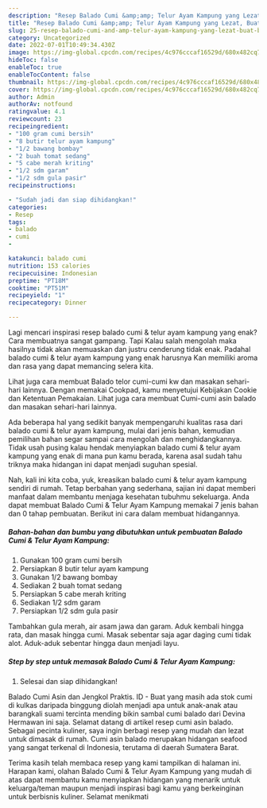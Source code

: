 ```yaml
---
description: "Resep Balado Cumi &amp;amp; Telur Ayam Kampung yang Lezat, Buat Buka Puasa Lezat Sekali"
title: "Resep Balado Cumi &amp;amp; Telur Ayam Kampung yang Lezat, Buat Buka Puasa Lezat Sekali"
slug: 25-resep-balado-cumi-and-amp-telur-ayam-kampung-yang-lezat-buat-buka-puasa-lezat-sekali
category: Uncategorized
date: 2022-07-01T10:49:34.430Z
image: https://img-global.cpcdn.com/recipes/4c976cccaf16529d/680x482cq70/balado-cumi-telur-ayam-kampung-foto-resep-utama.jpg
hideToc: false
enableToc: true
enableTocContent: false
thumbnail: https://img-global.cpcdn.com/recipes/4c976cccaf16529d/680x482cq70/balado-cumi-telur-ayam-kampung-foto-resep-utama.jpg
cover: https://img-global.cpcdn.com/recipes/4c976cccaf16529d/680x482cq70/balado-cumi-telur-ayam-kampung-foto-resep-utama.jpg
author: Admin
authorAv: notfound
ratingvalue: 4.1
reviewcount: 23
recipeingredient:
- "100 gram cumi bersih"
- "8 butir telur ayam kampung"
- "1/2 bawang bombay"
- "2 buah tomat sedang"
- "5 cabe merah kriting"
- "1/2 sdm garam"
- "1/2 sdm gula pasir"
recipeinstructions:

- "Sudah jadi dan siap dihidangkan!"
categories:
- Resep
tags:
- balado
- cumi
- 

katakunci: balado cumi  
nutrition: 153 calories
recipecuisine: Indonesian
preptime: "PT18M"
cooktime: "PT51M"
recipeyield: "1"
recipecategory: Dinner

---
```



Lagi mencari inspirasi resep balado cumi &amp; telur ayam kampung yang enak? Cara membuatnya sangat gampang. Tapi Kalau salah mengolah maka hasilnya tidak akan memuaskan dan justru cenderung tidak enak. Padahal balado cumi &amp; telur ayam kampung yang enak harusnya Kan memiliki aroma dan rasa yang dapat memancing selera kita.


Lihat juga cara membuat Balado telor cumi-cumi kw dan masakan sehari-hari lainnya. Dengan memakai Cookpad, kamu menyetujui Kebijakan Cookie dan Ketentuan Pemakaian. Lihat juga cara membuat Cumi-cumi asin balado dan masakan sehari-hari lainnya.

Ada beberapa hal yang sedikit banyak mempengaruhi kualitas rasa dari balado cumi &amp; telur ayam kampung, mulai dari jenis bahan, kemudian pemilihan bahan segar sampai cara mengolah dan menghidangkannya. Tidak usah pusing kalau hendak menyiapkan balado cumi &amp; telur ayam kampung yang enak di mana pun kamu berada, karena asal sudah tahu triknya maka hidangan ini dapat menjadi suguhan spesial.


Nah, kali ini kita coba, yuk, kreasikan balado cumi &amp; telur ayam kampung sendiri di rumah. Tetap berbahan yang sederhana, sajian ini dapat memberi manfaat dalam membantu menjaga kesehatan tubuhmu sekeluarga. Anda dapat membuat Balado Cumi &amp; Telur Ayam Kampung memakai 7 jenis bahan dan 0 tahap pembuatan. Berikut ini cara dalam membuat hidangannya.

<!--inarticleads1-->

##### Bahan-bahan dan bumbu yang dibutuhkan untuk pembuatan Balado Cumi &amp; Telur Ayam Kampung:

1. Gunakan 100 gram cumi bersih
1. Persiapkan 8 butir telur ayam kampung
1. Gunakan 1/2 bawang bombay
1. Sediakan 2 buah tomat sedang
1. Persiapkan 5 cabe merah kriting
1. Sediakan 1/2 sdm garam
1. Persiapkan 1/2 sdm gula pasir


Tambahkan gula merah, air asam jawa dan garam. Aduk kembali hingga rata, dan masak hingga cumi. Masak sebentar saja agar daging cumi tidak alot. Aduk-aduk sebentar hingga daun menjadi layu. 

<!--inarticleads2-->

##### Step by step untuk memasak Balado Cumi &amp; Telur Ayam Kampung:


1. Selesai dan siap dihidangkan!

Balado Cumi Asin dan Jengkol Praktis. ID - Buat yang masih ada stok cumi di kulkas daripada binggung diolah menjadi apa untuk anak-anak atau barangkali suami tercinta mending bikin sambal cumi balado dari Devina Hermawan ini saja. Selamat datang di artikel resep cumi asin balado. Sebagai pecinta kuliner, saya ingin berbagi resep yang mudah dan lezat untuk dimasak di rumah. Cumi asin balado merupakan hidangan seafood yang sangat terkenal di Indonesia, terutama di daerah Sumatera Barat. 

Terima kasih telah membaca resep yang kami tampilkan di halaman ini. Harapan kami, olahan Balado Cumi &amp; Telur Ayam Kampung yang mudah di atas dapat membantu kamu menyiapkan hidangan yang menarik untuk keluarga/teman maupun menjadi inspirasi bagi kamu yang berkeinginan untuk berbisnis kuliner. Selamat menikmati
